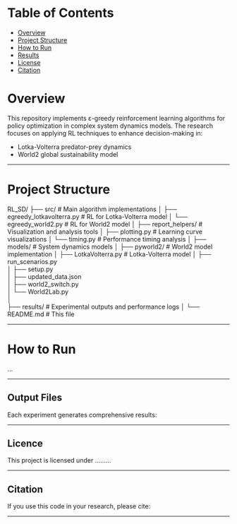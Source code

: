 # **Table of Contents**

- [Overview](#overview)
- [Project Structure](#project-structure)
- [How to Run](#how-to-run)
- [Results](#results)
- [License](#license)
- [Citation](#citation)


# **Overview**

This repository implements ε-greedy reinforcement learning algorithms for policy optimization in complex system dynamics models. The research focuses on applying RL techniques to enhance decision-making in:

- Lotka-Volterra predator-prey dynamics  
- World2 global sustainability model

---

# **Project Structure**

RL_SD/
├── src/                          # Main algorithm implementations
│   ├── egreedy_lotkavolterra.py  # RL for Lotka-Volterra model
│   └── egreedy_world2.py         # RL for World2 model
│
├── report_helpers/               # Visualization and analysis tools
│   ├── plotting.py               # Learning curve visualizations
│   └── timing.py                 # Performance timing analysis
│
├── models/                       # System dynamics models
│   ├── pyworld2/                 # World2 model implementation
│   ├── LotkaVolterra.py          # Lotka-Volterra model
│   ├── run_scenarios.py          
│   ├── setup.py                  
│   ├── updated_data.json         
│   ├── world2_switch.py          
│   └── World2Lab.py    
│          
├── results/                      # Experimental outputs and performance logs
│
└── README.md                     # This file

---

# **How to Run**
...

---

## **Output Files**
Each experiment generates comprehensive results:

---

## **Licence**
This project is licensed under ......... 

---

## **Citation**
If you use this code in your research, please cite:

---
